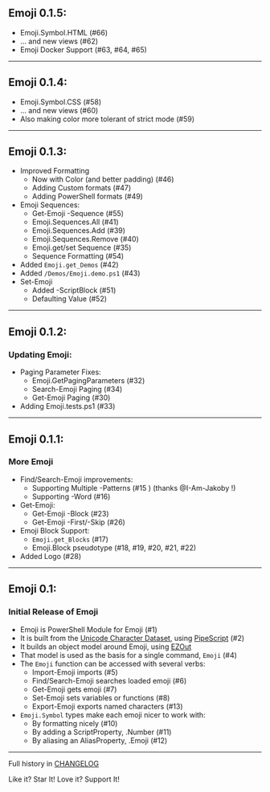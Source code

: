 ## Emoji 0.1.5:

* Emoji.Symbol.HTML (#66)
* ... and new views (#62)
* Emoji Docker Support (#63, #64, #65)

---

## Emoji 0.1.4:

* Emoji.Symbol.CSS (#58)
* ... and new views (#60)
* Also making color more tolerant of strict mode (#59)

---

## Emoji 0.1.3:

* Improved Formatting
  * Now with Color (and better padding) (#46)
  * Adding Custom formats (#47)
  * Adding PowerShell formats (#49)
* Emoji Sequences:
  * Get-Emoji -Sequence (#55)
  * Emoji.Sequences.All (#41)
  * Emoji.Sequences.Add (#39)
  * Emoji.Sequences.Remove (#40)
  * Emoji.get/set Sequence (#35)
  * Sequence Formatting (#54)
* Added `Emoji.get_Demos` (#42)
* Added `/Demos/Emoji.demo.ps1` (#43)
* Set-Emoji
  * Added -ScriptBlock (#51)
  * Defaulting Value (#52)

---

## Emoji 0.1.2:

### Updating Emoji:

* Paging Parameter Fixes:
  * Emoji.GetPagingParameters (#32)
  * Search-Emoji Paging (#34)
  * Get-Emoji Paging (#30)
* Adding Emoji.tests.ps1 (#33)

---

## Emoji 0.1.1:

### More Emoji

* Find/Search-Emoji improvements:
  * Supporting Multiple -Patterns (#15 ) (thanks @I-Am-Jakoby !)  
  * Supporting -Word (#16)
* Get-Emoji:
  * Get-Emoji -Block (#23)
  * Get-Emoji -First/-Skip (#26)
* Emoji Block Support:
  * `Emoji.get_Blocks` (#17)  
  * Emoji.Block pseudotype (#18, #19, #20, #21, #22)
* Added Logo (#28)
  
---

## Emoji 0.1:

### Initial Release of Emoji

* Emoji is PowerShell Module for Emoji (#1)
* It is built from the [Unicode Character Dataset](https://unicode.org/Public/UCD/latest/ucd/), using [PipeScript](https://github.com/StartAutomating/PipeScript) (#2)
* It builds an object model around Emoji, using [EZOut](https://github.com/StartAutomating/EZOut)
* That model is used as the basis for a single command, `Emoji` (#4)
* The `Emoji` function can be accessed with several verbs:
  * Import-Emoji imports (#5)
  * Find/Search-Emoji searches loaded emoji (#6)
  * Get-Emoji gets emoji (#7)
  * Set-Emoji sets variables or functions (#8)
  * Export-Emoji exports named characters (#13)
* `Emoji.Symbol` types make each emoji nicer to work with:
  * By formatting nicely (#10)
  * By adding a ScriptProperty, .Number (#11)
  * By aliasing an AliasProperty, .Emoji (#12)

---

Full history in [CHANGELOG](https://github.com/StartAutomating/Emoji/blob/main/CHANGELOG.md)

Like it?  Star It!  Love it?  Support It!